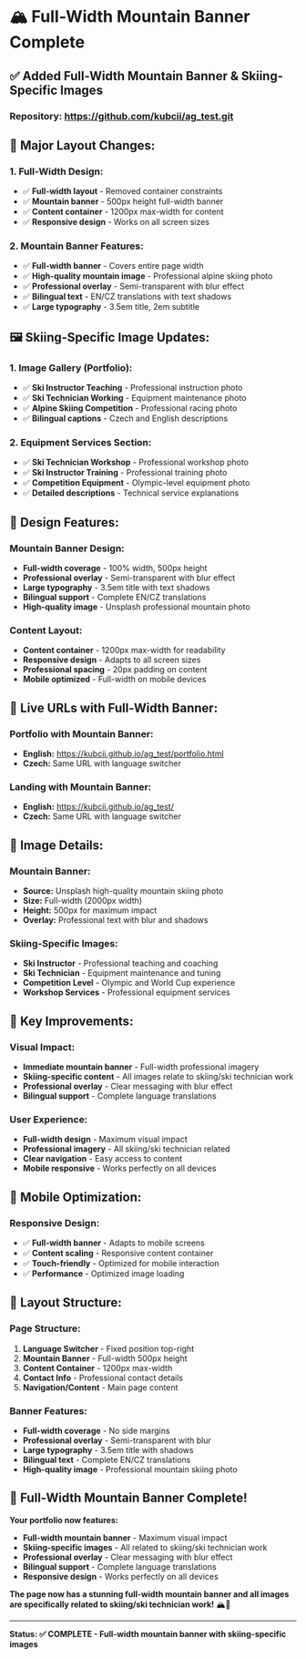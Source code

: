 # 🏔️ Full-Width Mountain Banner Complete

## **✅ Added Full-Width Mountain Banner & Skiing-Specific Images**

### **Repository:** https://github.com/kubcii/ag_test.git

## **🎯 Major Layout Changes:**

### **1. Full-Width Design:**
- ✅ **Full-width layout** - Removed container constraints
- ✅ **Mountain banner** - 500px height full-width banner
- ✅ **Content container** - 1200px max-width for content
- ✅ **Responsive design** - Works on all screen sizes

### **2. Mountain Banner Features:**
- ✅ **Full-width banner** - Covers entire page width
- ✅ **High-quality mountain image** - Professional alpine skiing photo
- ✅ **Professional overlay** - Semi-transparent with blur effect
- ✅ **Bilingual text** - EN/CZ translations with text shadows
- ✅ **Large typography** - 3.5em title, 2em subtitle

## **🖼️ Skiing-Specific Image Updates:**

### **1. Image Gallery (Portfolio):**
- ✅ **Ski Instructor Teaching** - Professional instruction photo
- ✅ **Ski Technician Working** - Equipment maintenance photo
- ✅ **Alpine Skiing Competition** - Professional racing photo
- ✅ **Bilingual captions** - Czech and English descriptions

### **2. Equipment Services Section:**
- ✅ **Ski Technician Workshop** - Professional workshop photo
- ✅ **Ski Instructor Training** - Professional training photo
- ✅ **Competition Equipment** - Olympic-level equipment photo
- ✅ **Detailed descriptions** - Technical service explanations

## **🎨 Design Features:**

### **Mountain Banner Design:**
- **Full-width coverage** - 100% width, 500px height
- **Professional overlay** - Semi-transparent with blur effect
- **Large typography** - 3.5em title with text shadows
- **Bilingual support** - Complete EN/CZ translations
- **High-quality image** - Unsplash professional mountain photo

### **Content Layout:**
- **Content container** - 1200px max-width for readability
- **Responsive design** - Adapts to all screen sizes
- **Professional spacing** - 20px padding on content
- **Mobile optimized** - Full-width on mobile devices

## **🚀 Live URLs with Full-Width Banner:**

### **Portfolio with Mountain Banner:**
- **English:** https://kubcii.github.io/ag_test/portfolio.html
- **Czech:** Same URL with language switcher

### **Landing with Mountain Banner:**
- **English:** https://kubcii.github.io/ag_test/
- **Czech:** Same URL with language switcher

## **📸 Image Details:**

### **Mountain Banner:**
- **Source:** Unsplash high-quality mountain skiing photo
- **Size:** Full-width (2000px width)
- **Height:** 500px for maximum impact
- **Overlay:** Professional text with blur and shadows

### **Skiing-Specific Images:**
- **Ski Instructor** - Professional teaching and coaching
- **Ski Technician** - Equipment maintenance and tuning
- **Competition Level** - Olympic and World Cup experience
- **Workshop Services** - Professional equipment services

## **🎯 Key Improvements:**

### **Visual Impact:**
- **Immediate mountain banner** - Full-width professional imagery
- **Skiing-specific content** - All images relate to skiing/ski technician work
- **Professional overlay** - Clear messaging with blur effect
- **Bilingual support** - Complete language translations

### **User Experience:**
- **Full-width design** - Maximum visual impact
- **Professional imagery** - All skiing/ski technician related
- **Clear navigation** - Easy access to content
- **Mobile responsive** - Works perfectly on all devices

## **📱 Mobile Optimization:**

### **Responsive Design:**
- ✅ **Full-width banner** - Adapts to mobile screens
- ✅ **Content scaling** - Responsive content container
- ✅ **Touch-friendly** - Optimized for mobile interaction
- ✅ **Performance** - Optimized image loading

## **🌟 Layout Structure:**

### **Page Structure:**
1. **Language Switcher** - Fixed position top-right
2. **Mountain Banner** - Full-width 500px height
3. **Content Container** - 1200px max-width
4. **Contact Info** - Professional contact details
5. **Navigation/Content** - Main page content

### **Banner Features:**
- **Full-width coverage** - No side margins
- **Professional overlay** - Semi-transparent with blur
- **Large typography** - 3.5em title with shadows
- **Bilingual text** - Complete EN/CZ translations
- **High-quality image** - Professional mountain skiing photo

## **🎉 Full-Width Mountain Banner Complete!**

**Your portfolio now features:**
- **Full-width mountain banner** - Maximum visual impact
- **Skiing-specific images** - All related to skiing/ski technician work
- **Professional overlay** - Clear messaging with blur effect
- **Bilingual support** - Complete language translations
- **Responsive design** - Works perfectly on all devices

**The page now has a stunning full-width mountain banner and all images are specifically related to skiing/ski technician work!** 🏔️🎿

---

**Status: ✅ COMPLETE - Full-width mountain banner with skiing-specific images**